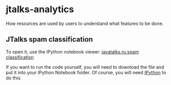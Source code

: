 # jtalks-analytics
How resources are used by users to understand what features to be done.


## JTalks spam classification 

To open it, use the IPython notebook viewer: [javatalks.ru spam classification](http://nbviewer.ipython.org/github/jtalks-org/jtalks-analytics/blob/master/spam-classification.ipynb)

If you want to run the code yourself, you will need to download the file and put it into your IPython Notebook folder. Of course, you will need [IPython](http://ipython.org/) to do this. 
